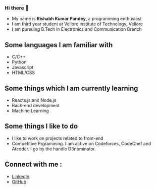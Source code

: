 ### Hi there 👋

* My name is **Rishabh Kumar Pandey**, a programming enthusiast
* I am third year student at Vellore institute of Technology, Vellore
* I am pursuing B.Tech in Electronics and Communication Branch


## Some languages I am familiar with 
* C/C++
* Python
* Javascript
* HTML/CSS

## Some things which I am currently learning 
* Reacts.js and Node.js
* Back-end development
* Machine Learning

## Some things I like to do
* I like to work on projects related to front-end
* Competitive Prgramming. I am active on Codeforces, CodeChef and Atcoder. I go by the handle D3nominator.

## Connect with me : 
* [LinkedIn](www.linkedin.com/in/d3nominator)
* [GitHub](https://github.com/d3nominator) 
